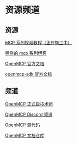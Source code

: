 ---
---

# 资源频道

## 资源

[MCP 系列视频教程（正在施工中）](https://www.bilibili.com/video/BV1zYGozgEHc)

[锦恢的 mcp 系列博客](https://kirigaya.cn/blog/search?q=mcp)

[OpenMCP 官方文档]()

[openmcp-sdk 官方文档]()

## 频道

[OpenMCP 正式级技术组](https://qm.qq.com/cgi-bin/qm/qr?k=C6ZUTZvfqWoI12lWe7L93cWa1hUsuVT0&jump_from=webapi&authKey=McW6B1ogTPjPDrCyGttS890tMZGQ1KB3QLuG4aqVNRaYp4vlTSgf2c6dMcNjMuBD)

[OpenMCP Discord 频道](https://discord.gg/SKTZRf6NzU)

[OpenMCP 源代码](https://github.com/LSTM-Kirigaya/openmcp-client)

[OpenMCP 文档仓库](https://github.com/LSTM-Kirigaya/openmcp-document)